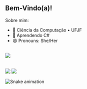 ## Bem-Vindo(a)!

Sobre mim:

- 🔭 Ciência da Computação • UFJF
- 🌱 Aprendendo C#
- 😄 Pronouns: She/Her
<br/>

<div>
 <a href="https://github.com/vitoria-isabela">
  <img align="center" src="https://github-readme-stats.vercel.app/api?username=vitoria-isabela&show_icons=true&theme=dracula&include_all_commits=true&count_private=true" />
</a>
</div>
  
<div>
  </br>
  </br>
  <a href="https://instagram.com/v.isa.o" target="_blank"><img src="https://img.shields.io/badge/-Instagram-%23E4405F?style=for-the-badge&logo=instagram&logoColor=white" target="_blank"></a>
  <a href="https://www.linkedin.com/in/vit%C3%B3ria-isabela-de-oliveira/" target="_blank"><img src="https://img.shields.io/badge/-LinkedIn-%230077B5?style=for-the-badge&logo=linkedin&logoColor=white" target="_blank"></a>
</div> 

      
  
![Snake animation](https://github.com/vitoria-isabela/vitoria-isabela/blob/output/github-contribution-grid-snake.svg)
